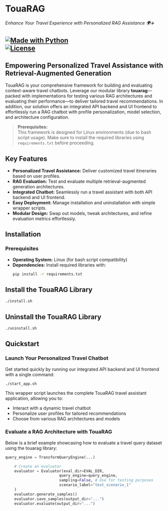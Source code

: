<!-- # <img style="vertical-align:middle" height="200" src="./docs/_static/imgs/touarag_logo.png" alt="TouaRAG Logo">   -->
# TouaRAG
*Enhance Your Travel Experience with Personalized RAG Assistance 🌍✈️*

[![Made with Python](https://img.shields.io/badge/Made%20with-Python-1f425f.svg?color=purple)](https://www.python.org/)  
[![License](https://img.shields.io/github/license/Datalab-AUTH/TouaRAG.svg?color=green)](https://github.com/Datalab-AUTH/TouaRAG/blob/master/LICENSE)
---

## Empowering Personalized Travel Assistance with Retrieval-Augmented Generation

TouaRAG is your comprehensive framework for building and evaluating context-aware travel chatbots. Leverage our modular library **touarag**—packed with implementations for testing various RAG architectures and evaluating their performance—to deliver tailored travel recommendations. In addition, our solution offers an integrated API backend and UI frontend to effortlessly run a RAG chatbot with profile personalization, model selection, and architecture configuration.

> **Prerequisites:**  
> This framework is designed for Linux environments (due to bash script usage). Make sure to install the required libraries using `requirements.txt` before proceeding.

## Key Features

- **Personalized Travel Assistance:** Deliver customized travel itineraries based on user profiles.
- **RAG Evaluation:** Test and evaluate multiple retrieval-augmented generation architectures.
- **Integrated Chatbot:** Seamlessly run a travel assistant with both API backend and UI frontend.
- **Easy Deployment:** Manage installation and uninstallation with simple wrapper scripts.
- **Modular Design:** Swap out models, tweak architectures, and refine evaluation metrics effortlessly.

## Installation

### Prerequisites

- **Operating System:** Linux (for bash script compatibility)
- **Dependencies:** Install required libraries with:
  ```bash
  pip install -r requirements.txt

## Install the TouaRAG Library

```bash
./install.sh
```

## Uninstall the TouaRAG Library

```bash
./uninstall.sh
```

## Quickstart

### Launch Your Personalized Travel Chatbot

Get started quickly by running our integrated API backend and UI frontend with a single command:

```bash
./start_app.sh
```

This wrapper script launches the complete TouaRAG travel assistant application, allowing you to:

- Interact with a dynamic travel chatbot
- Personalize user profiles for tailored recommendations
- Choose from various RAG architectures and models

### Evaluate a RAG Architecture with TouaRAG

Below is a brief example showcasing how to evaluate a travel query dataset using the touarag library:

```python
query_engine = TransformQueryEngine(...)

    # Create an evaluator
    evaluator = Evaluator(eval_dir=EVAL_DIR,
                        query_engine=query_engine,
                        sampling=False, # Use for testing purposes
                        scenario_label="test_scenario_1"
    )
    evaluator.generate_samples()
    evaluator.save_samples(output_dir="...")
    evaluator.evaluate(output_dir="...")

```
